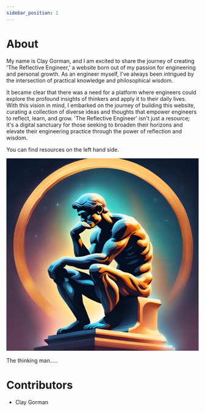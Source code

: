 ```yaml
---
sidebar_position: 1
---
```


# About
My name is Clay Gorman, and I am excited to share the journey of creating 'The Reflective Engineer,' a website born out of my passion for engineering and personal growth. 
As an engineer myself, I've always been intrigued by the intersection of practical knowledge and philosophical wisdom. 

It became clear that there was a need for a platform where engineers could explore the profound insights of thinkers and apply it to their daily lives.
With this vision in mind, I embarked on the journey of building this website, curating a collection of diverse ideas and thoughts that empower engineers to 
reflect, learn, and grow. 'The Reflective Engineer' isn't just a resource; it's a digital sanctuary for those seeking to 
broaden their horizons and elevate their engineering practice through the power of reflection and wisdom. 

You can find resources on the left hand side.

<img src="/img/thinking-man-in-color.jpg" alt="Reflective Engineer Thinking Man In Color" width="600"/>

The thinking man.....


# Contributors
* Clay Gorman
